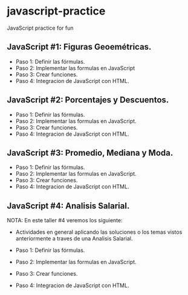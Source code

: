 # javascript-practice
JavaScript practice for fun

## JavaScript #1: Figuras Geoemétricas.

- Paso 1: Definir las fórmulas.
- Paso 2: Implementar las formulas en JavaScript
- Paso 3: Crear funciones.
- Paso 4: Integracion de JavaScript con  HTML.

## JavaScript #2: Porcentajes y Descuentos.

- Paso 1: Definir las fórmulas.
- Paso 2: Implementar las formulas en JavaScript.
- Paso 3: Crear funciones.
- Paso 4: Integracion de JavaScript con  HTML.

## JavaScript #3: Promedio, Mediana y Moda.

- Paso 1: Definir las fórmulas.
- Paso 2: Implementar las formulas en JavaScript.
- Paso 3: Crear funciones.
- Paso 4: Integracion de JavaScript con  HTML.


## JavaScript #4: Analisis Salarial.
NOTA: En este taller #4 veremos los siguiente:

- Actividades en general aplicando las soluciones o los temas vistos anteriormente a traves de una Analisis Salarial.

- Paso 1: Definir las fórmulas.
- Paso 2: Implementar las formulas en JavaScript.
- Paso 3: Crear funciones.
- Paso 4: Integracion de JavaScript con  HTML.

